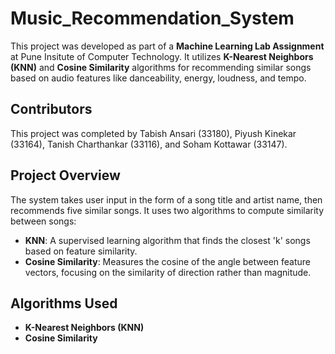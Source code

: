 # Music_Recommendation_System

This project was developed as part of a **Machine Learning Lab Assignment** at Pune Insitute of Computer Technology. It utilizes **K-Nearest Neighbors (KNN)** and **Cosine Similarity** algorithms for recommending similar songs based on audio features like danceability, energy, loudness, and tempo.

## Contributors
This project was completed by Tabish Ansari (33180), Piyush Kinekar (33164), Tanish Charthankar (33116), and Soham Kottawar (33147).

## Project Overview

The system takes user input in the form of a song title and artist name, then recommends five similar songs. It uses two algorithms to compute similarity between songs:
- **KNN**: A supervised learning algorithm that finds the closest 'k' songs based on feature similarity.
- **Cosine Similarity**: Measures the cosine of the angle between feature vectors, focusing on the similarity of direction rather than magnitude.

## Algorithms Used
- **K-Nearest Neighbors (KNN)**
- **Cosine Similarity**
